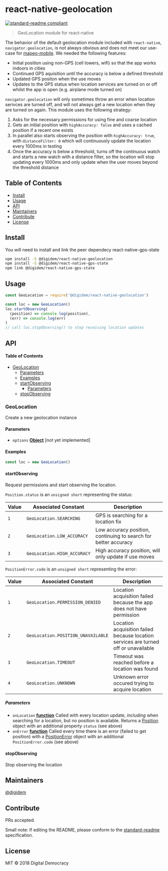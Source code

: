 # react-native-geolocation

[![standard-readme compliant](https://img.shields.io/badge/standard--readme-OK-green.svg?style=flat-square)](https://github.com/RichardLitt/standard-readme)

> GeoLocation module for react-native

The behavior of the default geolocation module included with `react-native`, `navigator.geolocation`, is not always obvious and does not meet our use-case for [mapeo-mobile](www.github.com/digidem/mapeo-mobile). We needed the following features:

-   Initial position using non-GPS (cell towers, wifi) so that the app works indoors in cities
-   Continued GPS aquisition until the accuracy is below a defined threshold
-   Updated GPS positon when the use moves
-   Updates to the GPS status when location services are turned on or off whilst the app is open (e.g. airplane mode turned on)

`navigator.geolocation` will only sometimes throw an error when location serivces are turned off, and will not always get a new location when they are turned on again. This module uses the following strategy:

1.  Asks for the necessary permissions for using fine and coarse location
2.  Gets an initial position with `highAccuracy: false` and uses a cached position if a recent one exists
3.  In parallel also starts observing the position with `highAccuracy: true`, with `distanceFilter: 0` which will continuously update the location every 1000ms in testing
4.  Once the accuracy is below a threshold, turns off the continuous watch and starts a new watch with a distance filter, so the location will stop updating every 1000ms and only update when the user moves beyond the threshold distance

## Table of Contents

-   [Install](#install)
-   [Usage](#usage)
-   [API](#api)
-   [Maintainers](#maintainers)
-   [Contribute](#contribute)
-   [License](#license)

## Install

You will need to install and link the peer dependecy react-native-gps-state

```sh
npm install -S @digidem/react-native-geolocation
npm install -S @digidem/react-native-gps-state
npm link @digidem/react-native-gps-state
```

## Usage

```js
const GeoLocation = require('@digidem/react-native-geolocation')

const loc = new GeoLocation()
loc.startObserving(
  (position) => console.log(position),
  (err) => console.log(err)
)
// call loc.stopObserving() to stop receiving location updates
```

## API

<!-- Generated by documentation.js. Update this documentation by updating the source code. -->

#### Table of Contents

-   [GeoLocation](#geolocation)
    -   [Parameters](#parameters)
    -   [Examples](#examples)
    -   [startObserving](#startobserving)
        -   [Parameters](#parameters-1)
    -   [stopObserving](#stopobserving)

### GeoLocation

Create a new geolocation instance

#### Parameters

-   `options` **[Object](https://developer.mozilla.org/docs/Web/JavaScript/Reference/Global_Objects/Object)** [not yet implemented]

#### Examples

```javascript
const loc = new GeoLocation()
```

#### startObserving

Request permissions and start observing the location.

`Position.status` is an `unsigned short` representing the status:

| Value | Associated Constant         | Description                                                     |
| ----- | --------------------------- | --------------------------------------------------------------- |
| `1`   | `GeoLocation.SEARCHING`     | GPS is searching for a location fix                             |
| `2`   | `GeoLocation.LOW_ACCURACY`  | Low accuracy position, continuing to search for better accuracy |
| `3`   | `GeoLocation.HIGH_ACCURACY` | High accuracy position, will only update if use moves           |

`PositionError.code` is an `unsigned short` representing the error:

| Value | Associated Constant                | Description                                                                         |
| ----- | ---------------------------------- | ----------------------------------------------------------------------------------- |
| `1`   | `GeoLocation.PERMISSION_DENIED`    | Location acquisition failed because the app does not have permission                |
| `2`   | `GeoLocation.POSITION_UNAVAILABLE` | Location acquisition failed because location services are turned off or unavailable |
| `3`   | `GeoLocation.TIMEOUT`              | Timeout was reached before a location was found                                     |
| `4`   | `GeoLocation.UNKNOWN`              | Unknown error occured trying to acquire location                                    |

##### Parameters

-   `onLocation` **[function](https://developer.mozilla.org/docs/Web/JavaScript/Reference/Statements/function)** Called with every location update, _including_
    when searching for a location, but no position is available. Returns a
    [Position](https://developer.mozilla.org/en-US/docs/Web/API/Position)
    object with an additional property `status` (see above)
-   `onError` **[function](https://developer.mozilla.org/docs/Web/JavaScript/Reference/Statements/function)** Called every time there is an error (failed to
    get position) with a
    [PositionError](https://developer.mozilla.org/en-US/docs/Web/API/PositionError)
    object with an additional `PositionError.code` (see above)

#### stopObserving

Stop observing the location

## Maintainers

[@digidem](https://github.com/digidem)

## Contribute

PRs accepted.

Small note: If editing the README, please conform to the [standard-readme](https://github.com/RichardLitt/standard-readme) specification.

## License

MIT © 2018 Digital Democracy
